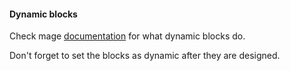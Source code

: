 #### Dynamic blocks

Check mage [documentation](https://docs.mage.ai/design/blocks/dynamic-block) for what dynamic blocks do.

Don't forget to set the blocks as dynamic after they are designed.
